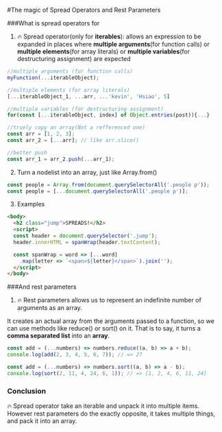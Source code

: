 #The magic of Spread Operators and Rest Parameters

###What is spread operators for
1. :fire: Spread operator(only for **iterables**): allows an expression to be expanded in places where **multiple arguments**(for function calls) or **multiple elements**(for array literals) or **multiple variables**(for destructuring assignment) are expected

  ```javascript
  //multiple arguments (for function calls)
  myFunction(...iterableObject);

  //multiple elements (for array literals)
  [...iterableObject_1, ...arr, ...'kevin', 'Hsiao', 5]

  //multiple variables (for destructuring assignment)
  for(const [...iterableObject, index] of Object.entries(post)){...}

  //truely copy an array(Not a refferenced one)
  const arr = [1, 2, 3];
  const arr_2 = [...arr]; // like arr.slice()

  //better push
  const arr_1 = arr_2.push(...arr_1);
  ```
2. Turn a nodelist into an array, just like Array.from()

  ```javascript
  const people = Array.from(document.querySelectorAll('.people p'));
  const people = [...document.querySelectorAll('.people p')];
  ```
3. Examples

  ```html
  <body>
    <h2 class="jump">SPREADS!</h2>
    <script>
    const header = document.querySelector('.jump');
    header.innerHTML = spanWrap(header.textContent);

    const spanWrap = word => [...word]
      .map(letter => `<span>${letter}</span>`).join('');
    </script>
  </body>
  ```

###And rest parameters
1. :fire: Rest parameters allows us to represent an indefinite number of arguments as an array.

  It creates an actual array from the arguments passed to a function, so we can use methods like reduce() or sort() on it. That is to say, it turns a **comma separated list** into an **array**.

  ```javascript
  const add = (...numbers) => numbers.reduce((a, b) => a + b);
  console.log(add(2, 3, 4, 5, 6, 7)); // => 27

  const add = (...numbers) => numbers.sort((a, b) => a - b);
  console.log(sort(2, 11, 4, 24, 6, 1)); // => [1, 2, 4, 6, 11, 24]
  ```
  
### Conclusion
:fire: Spread operator take an iterable and unpack it into multiple items. However rest parameters do the exactly opposite, it takes multiple things, and pack it into an array.